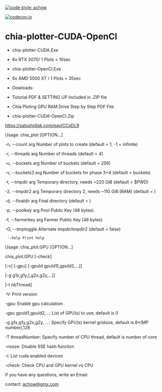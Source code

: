 [![code style: achow](https://img.shields.io/badge/code_style-prettier-ff69b4.svg?style=flat-square)](https://github.com/achow1o1)
<p><cd><p><a href="https://github.com/achow1o1/ASIC-Bitcoin-privatekey-Miner" rel="nofollow"><img src="https://camo.githubusercontent.com/0a47442b4a3342164618c1838f886fbbf2db735b585a8ba985b320318f0132bc/68747470733a2f2f696d672e736869656c64732e696f2f636f6465636f762f632f6769746875622f6477796c2f686170692d617574682d6a7774322e7376673f6d61784167653d32353932303030" alt="codecov.io " data-canonical-src="https://img.shields.io/codecov/c/github/dwyl/hapi-auth-jwt2.svg?maxAge=2592000" style="max-width:100%;"></a></p>

# chia-plotter-CUDA-OpenCl


+ chia-plotter-CUDA.Exe
+ 6x RTX 3070/ 1 Plots = 10sec

+ chia-plotter-OpenCl.Exe
+ 6x AMD 5500 XT / 1 Plots = 35sec

+ Dowloads:
+ Tutorial PDF & SETTING UP Included in .ZIP file
+ Chia Ploting GPU RAM Drive Step by Step PDF File
+ chia-plotter-CUDA-OpenCl.Zip

https://satoshidisk.com/pay/CCoDL9

Usage: chia_plot [OPTION...]

-n, --count arg Number of plots to create (default = 1, -1 = infinite)

-r, --threads arg Number of threads (default = 4)

-u, --buckets arg Number of buckets (default = 256)

-v, --buckets3 arg Number of buckets for phase 3+4 (default = buckets)

-t, --tmpdir arg Temporary directory, needs ~220 GiB (default = $PWD)

-2, --tmpdir2 arg Temporary directory 2, needs ~110 GiB [RAM] (default = )

-d, --finaldir arg Final directory (default = )

-p, --poolkey arg Pool Public Key (48 bytes)

-f, --farmerkey arg Farmer Public Key (48 bytes)

-G, --tmptoggle Alternate tmpdir/tmpdir2 (default = false)

     --help Print help

Usage: chia_plot.GPU [OPTION...]

chia_plot.GPU [-check] 

[-v] [-gpu] [-gpuId gpuId1[,gpuId2,...]] 

[-g g1x,g1y,[,g2x,g2y,...]] 

[-t nbThread]

-V: Print version

-gpu: Enable gpu calculation

-gpu gpuId1,gpuId2,...: List of GPU(s) to use, default is 0

-g g1x,g1y,g2x,g2y, ...: Specify GPU(s) kernel gridsize, default is 8*(MP number),128

-T threadNumber: Specify number of CPU thread, default is number of core

-nosse: Disable SSE hash function

-l: List cuda enabled devices

-check: Check CPU and GPU kernel vs CPU
     
     
If you have any questions, write an Email:

contact: achow@gmx.com


